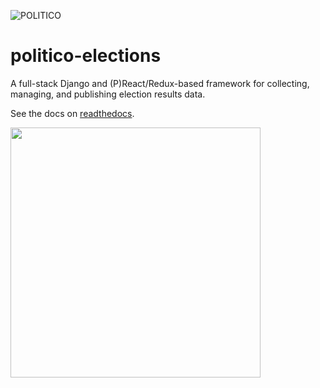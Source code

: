 ![POLITICO](https://rawgithub.com/The-Politico/src/master/images/logo/badge.png)

# politico-elections

A full-stack Django and (P)React/Redux-based framework for collecting, managing, and publishing election results data.

See the docs on [readthedocs](http://politico-elections.readthedocs.io/en/latest/).


<img src="https://media2.giphy.com/media/3oEdv78D4Vj4sFidwc/giphy.gif" width="400"> 
